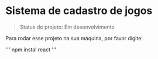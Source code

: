 # Sistema de cadastro de jogos
> Status do projeto: Em desenvolvimento

Para rodar esse projeto na sua máquina, por favor digite:

''' 
npm instal react
'''
